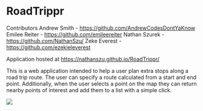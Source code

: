 # RoadTrippr

Contributors
Andrew Smith - https://github.com/AndrewCodesDontYaKnow
Emilee Reiter - https://github.com/emileereiter
Nathan Szurek - https://github.com/NathanSzu/
Zeke Everest - https://github.com/ezekieleverest

Application hosted at https://nathanszu.github.io/RoadTrippr/

This is a web application intended to help a user plan extra stops along a road trip route. The user can specify a route calculated from a start and end point. Additionally, when the user selects a point on the map they can return nearby points of interest and add them to a list with a simple click.

<img src="https://raw.githubusercontent.com/NathanSzu/RoadTrippr/master/Assets/roadTripprSS.png">
